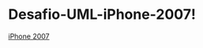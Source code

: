 # Desafio-UML-iPhone-2007!
[iPhone 2007](https://github.com/LuizSorrentino/Desafio-UML-iPhone-2007/assets/164554421/cbb31d01-99f0-4f94-b8f6-e9ef42120d89)
